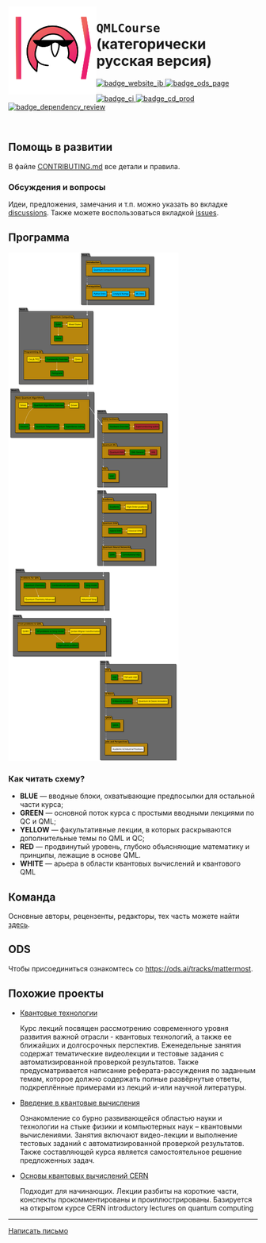 <img src="./qmlcourse/logo.svg" align="left" width="178" height="178"></img>

# `QMLCourse` (категорически русская версия)

<a href="https://quantum-ods.github.io/qmlcourse/">
    <img alt="badge_website_jb" src="https://img.shields.io/badge/книга-основная--сборка-blueviolet?style=for-the-badge">
</a>
<a href="https://ods.ai/tracks/qmlcourse">
    <img alt="badge_ods_page" src="https://img.shields.io/badge/ods.ai-страница%20курса-critical?style=for-the-badge">
</a>
<!-- <a href="https://github.com/quantum-ods/qmlcourse/raw/web-page-prod/latex/qmlcourse.pdf">
    <img alt="badge_download_pdf_book" src="https://img.shields.io/badge/pdf%20book-download-information?style=for-the-badge"> -->
</a>

<p align="left">
  <a href="https://github.com/quantum-ods/qmlcourse/actions/workflows/ci.yml">
    <img alt="badge_ci" src="https://github.com/quantum-ods/qmlcourse/actions/workflows/ci.yml/badge.svg">
  </a>
  <a href="https://github.com/quantum-ods/qmlcourse/actions/workflows/cd-prod.yml">
    <img alt="badge_cd_prod" src="https://github.com/quantum-ods/qmlcourse/actions/workflows/cd-prod.yml/badge.svg">
  </a>
  <a href="https://github.com/quantum-ods/qmlcourse/actions/workflows/dependency-review.yml">
    <img alt="badge_dependency_review" src="https://github.com/quantum-ods/qmlcourse/actions/workflows/dependency-review.yml/badge.svg">
  </a>
  <!-- <a href="https://github.com/quantum-ods/qmlcourse/actions/workflows/codeql.yml">
    <img alt="badge_codeql" src="https://github.com/quantum-ods/qmlcourse/actions/workflows/codeql.yml/badge.svg">
  </a>   -->
</p>

</br>

## Помощь в развитии

В файле [CONTRIBUTING.md](./CONTRIBUTING.md) все детали и правила.

### Обсуждения и вопросы

Идеи, предложения, замечания и т.п. можно указать во вкладке [discussions](https://github.com/quantum-ods/qmlcourse/discussions). Также можете воспользоваться вкладкой [issues](https://github.com/quantum-ods/qmlcourse/issues).

## Программа

![](./qmlcourse/_static/index/program.svg)

### Как читать схему?

- **BLUE** &mdash; вводные блоки, охватывающие предпосылки для остальной части курса;
- **GREEN** &mdash; основной поток курса с простыми вводными лекциями по QC и QML;
- **YELLOW** &mdash; факультативные лекции, в которых раскрываются дополнительные темы по QML и QC;
- **RED** &mdash; продвинутый уровень, глубоко объясняющие математику и принципы, лежащие в основе QML.
- **WHITE** &mdash; арьера в области квантовых вычислений и квантового QML

## Команда

Основные авторы, рецензенты, редакторы, тех часть можете найти [здесь](https://quantum-ods.github.io/qmlcourse/book/authors.html).

## ODS

Чтобы присоединиться ознакомтесь со <https://ods.ai/tracks/mattermost>.

## Похожие проекты

- [Квантовые технологии](https://openedu.ru/course/msu/QUANTUMTECH/)

    Курс лекций посвящен рассмотрению современного уровня развития важной отрасли - квантовых технологий, а также ее ближайших и долгосрочных перспектив. Еженедельные занятия содержат тематические видеолекции и тестовые задания с автоматизированной проверкой результатов. Также предусматривается написание реферата-рассуждения по заданным темам, которое должно содержать полные развёрнутые ответы, подкреплённые примерами из лекций и-или научной литературы.

- [Введение в квантовые вычисления](https://distant.msu.ru/mod/page/view.php?id=45122)

     Ознакомление со бурно развивающейся областью науки и технологии на стыке физики и компьютерных наук – квантовыми вычислениями. Занятия включают видео-лекции и выполнение тестовых заданий с автоматизированной проверкой результатов. Также составляющей курса является самостоятельное решение предложенных задач.

- [Основы квантовых вычислений CERN](https://russol.info/quantum)

    Подходит для начинающих. Лекции разбиты на короткие части, конспекты прокомментированы и проиллюстрированы. Базируется на открытом курсе CERN introductory lectures on quantum computing

----

[Написать письмо](mailto:qmlcourse.ods@gmail.com)
